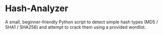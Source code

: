 # Hash-Analyzer
A small, beginner-friendly Python script to detect simple hash types (MD5 / SHA1 / SHA256) and attempt to crack them using a provided wordlist.
